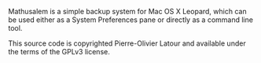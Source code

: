 Mathusalem is a simple backup system for Mac OS X Leopard, which can be used either as a System Preferences pane or directly as a command line tool.

This source code is copyrighted Pierre-Olivier Latour and available under the terms of the GPLv3 license.

